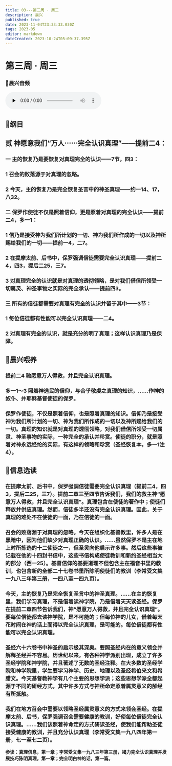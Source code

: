 ```yaml
---
title: 03---第三周 · 周三
description: 晨兴
published: true
date: 2023-11-04T23:33:33.030Z
tags: 2023-05
editor: markdown
dateCreated: 2023-10-24T05:09:37.395Z
---
```


# 第三周 · 周三
### 🎵晨兴音频
<audio id="audio" controls="" preload="none">
      <source id="mp3" src="/2023-05/week3/week3day3.mp3">
</audio>

## 📖纲目

## 贰  神愿意我们“万人⋯⋯完全认识真理”——提前二4：

### 一  主的恢复乃是要恢复对真理完全的认识——7节，四3：

### 1  召会的败落源于对真理的忽略。

### 2  今天，主的恢复乃是完全恢复圣言中的神圣真理——约一14、17，八32。

### 二  保罗作使徒不仅是照着信仰，更是照着对真理的完全认识——提前二4，多一1：

### 1  信乃是接受神为我们所计划的一切、神为我们所作成的一切以及神所赐给我们的一切——提前一4，二7。

### 2  在提摩太前、后书中，保罗强调信徒需要完全认识真理——提前二4，四3，提后二25，三7。

### 3  对真理完全的认识就是对真理的透彻领略，是对我们借信所领受一切属灵、神圣事物之实际的完全承认——提前四3。

### 三  所有的信徒都需要对真理有完全的认识并留于其中——3节：

### 1  每位信徒都有性能可以完全认识真理——二4。

### 2  对真理有完全的认识，就是充分的明了真理；这样认识真理乃是保障。

## 📖晨兴喂养

### **提前二4    祂愿意万人得救，并且完全认识真理。**

### **多一1～3    照着神选民的信仰，与合乎敬虔之真理的知识，……作神的奴仆、并耶稣基督使徒的保罗。**

### 保罗作使徒，不仅是照着信仰，也是照着真理的知识。信仰乃是接受神为我们所计划的一切、神为我们所作成的一切以及神所赐给我们的一切。真理的知识就是对真理的透彻领略，对我们借信所领受一切属灵、神圣事物的实际，一种完全的承认并珍赏。使徒的职分，就是照着对神永远经纶的实际，有这样的领略和珍赏（圣经恢复本，多一1注4）。

## 📖信息选读

### 在提摩太前、后书中，保罗强调信徒需要完全认识真理（提前二4，四3，提后二25，三7）。提前二章三至四节告诉我们，我们的救主神“愿意万人得救，并且完全认识真理”。真理包含在使徒的著作中；使徒们释放并供应真理。然而，信徒多半还没有完全认识真理。因此，关于真理的难处不在使徒的一面，乃在信徒的一面。

### 召会的败落源于对真理的忽略。今天在组织化基督教里，许多人是在黑暗中，因为他们缺少对真理正确的认识。……虽然保罗不是主在地上时所拣选的十二使徒之一，但圣灵向他启示许多事。然后这些事被记载在他的十四封书信中，这些书信构成使徒教训和新约圣经相当大的部分（西一25）。基督信仰的基要道理不但包含主在福音书里的教训，也包含新约全部二十七卷书里所陈明使徒们的教训（李常受文集一九八三年第三册，一四八至一四九页）。

### 今天，主的恢复乃是完全恢复圣言中的神圣真理。……在主的恢复里，我们学习真理，不是借着读神学院，乃是借着天天读圣经。保罗在提前二章四节告诉我们，神“愿意万人得救，并且完全认识真理”。要每位信徒都去读神学院，是不可能的；但每位神的儿女，借着每天花时间在神的话上而得以完全认识真理，是可能的。每位信徒都有性能可以完全认识真理。

### 圣经六十六卷书中神圣的启示极其深奥。要照圣经内在的意义领会并解释圣经并不容易。历世纪以来，有各种神学派别出现，成立了许多圣经学院和神学院，并且著述了无数的圣经注释。在大多数的圣经学院和神学院里，学生要学习神学、历史、地理以及圣经希伯来文和希腊文。今天基督教神学有几个主要的思想学派；这些思想学派全都起源于不同的研经方式，其中许多方式与神所命定照着属灵意义的解经有所抵触。

### 我们在地方召会中需要以领略圣经属灵意义的方式来领会圣经。在提摩太前、后书，保罗强调召会需要健康的教训，好使每位信徒完全认识真理。……我们该照着神命定的方式研读圣经，使我们能帮助圣徒接受健康的教训，并且充分认识真理（李常受文集一九八四年第一册，七一至七二页）。

**参读：真理信息，第一章；李常受文集一九八三年第三册，竭力完全认识真理并发展技巧陈明真理，第一章；完全明白神的话，第一篇。**
<!-- Google tag (gtag.js) -->
<script async src="https://www.googletagmanager.com/gtag/js?id=G-1P8709Z16T"></script>
<script>
  window.dataLayer = window.dataLayer || [];
  function gtag(){dataLayer.push(arguments);}
  gtag('js', new Date());

  gtag('config', 'G-1P8709Z16T');
</script>
